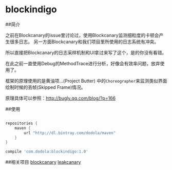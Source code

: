 # blockindigo

##简介

之前在Blockcanary的issue里讨论过，使用Blockcanary监测细粒度的卡顿会产生很多日志。
另一方面Blockcanary和我们项目里所使用的日志系统有冲突。

所以直接把Blockcanary的日志采样机制和UI拿过来写了这个，是的你没有看错。

在此之前一直使用Debug的MethodTrace进行分析，好像会有效率问题，放弃使用了。

框架的原理使用的是黄油项...(Project Butter) 中的`Choreographer`来监测类似界面绘制时候的丢帧(Skipped Frame)情况。

原理具体可以参照：http://bugly.qq.com/blog/?p=166

##使用
```groovy

repositories {
    maven {
        url "http://dl.bintray.com/dodola/maven"
    }
}

compile 'com.dodola:blockindigo:1.0'
```

##相关项目
[blockcanary](https://github.com/moduth/blockcanary)
[leakcanary](https://github.com/square/leakcanary)

